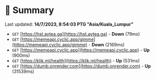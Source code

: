 # 📖 Summary
Last updated: **14/7/2023, 8:54:03 PTG "Asia/Kuala_Lumpur"**

- `GET` [https://hst.aytea.ga](https://hst.aytea.ga) - **Down** (79ms)
- `GET` [https://memeapi.cyclic.app/gimme](https://memeapi.cyclic.app/gimme) - **Down** (2169ms)
- `GET` [https://memeapi.cyclic.app](https://memeapi.cyclic.app) - **Up** (900ms)
- `GET` [https://klik.ml/health](https://klik.ml/health) - **Up** (531ms)
- `GET` [https://dumb.onrender.com](https://dumb.onrender.com) - **Up** (31539ms)
